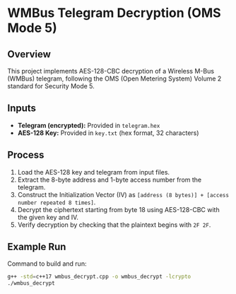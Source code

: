 
# WMBus Telegram Decryption (OMS Mode 5)

## Overview
This project implements AES-128-CBC decryption of a Wireless M-Bus (WMBus) telegram, following the OMS (Open Metering System) Volume 2 standard for Security Mode 5.

## Inputs
- **Telegram (encrypted):** Provided in `telegram.hex`
- **AES-128 Key:** Provided in `key.txt` (hex format, 32 characters)

## Process
1. Load the AES-128 key and telegram from input files.
2. Extract the 8-byte address and 1-byte access number from the telegram.
3. Construct the Initialization Vector (IV) as `[address (8 bytes)] + [access number repeated 8 times]`.
4. Decrypt the ciphertext starting from byte 18 using AES-128-CBC with the given key and IV.
5. Verify decryption by checking that the plaintext begins with `2F 2F`.

## Example Run
Command to build and run:
```bash
g++ -std=c++17 wmbus_decrypt.cpp -o wmbus_decrypt -lcrypto
./wmbus_decrypt
